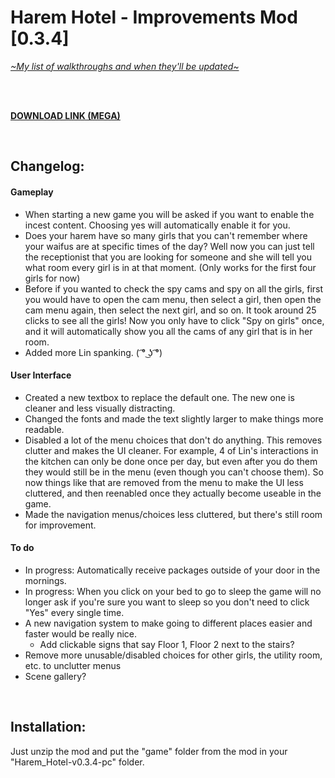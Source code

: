 # Harem Hotel - Improvements Mod [0.3.4]
[*\~My list of walkthroughs and when they'll be updated\~*](https://www.patreon.com/maimlain)
 
<br>
<br>

[**DOWNLOAD LINK (MEGA)**](https://mega.nz/#!vDpxTIra!q7V62Rm0eSPyBht20YiAN-Oh5zbcU_HCI9MPX-b4BHo)

<br>

## Changelog:
#### Gameplay
- When starting a new game you will be asked if you want to enable the incest content. Choosing yes will automatically enable it for you.
- Does your harem have so many girls that you can't remember where your waifus are at specific times of the day? Well now you can just tell the receptionist that you are looking for someone and she will tell you what room every girl is in at that moment. (Only works for the first four girls for now)
- Before if you wanted to check the spy cams and spy on all the girls, first you would have to open the cam menu, then select a girl, then open the cam menu again, then select the next girl, and so on. It took around 25 clicks to see all the girls! Now you only have to click "Spy on girls" once, and it will automatically show you all the cams of any girl that is in her room.
- Added more Lin spanking. ( ͡° ͜ʖ ͡°)

#### User Interface
- Created a new textbox to replace the default one. The new one is cleaner and less visually distracting.
- Changed the fonts and made the text slightly larger to make things more readable.
- Disabled a lot of the menu choices that don't do anything. This removes clutter and makes the UI cleaner. For example, 4 of Lin's interactions in the kitchen can only be done once per day, but even after you do them they would still be in the menu (even though you can't choose them). So now things like that are removed from the menu to make the UI less cluttered, and then reenabled once they actually become useable in the game.
- Made the navigation menus/choices less cluttered, but there's still room for improvement.

#### To do
- In progress: Automatically receive packages outside of your door in the mornings.
- In progress: When you click on your bed to go to sleep the game will no longer ask if you're sure you want to sleep so you don't need to click "Yes" every single time.
- A new navigation system to make going to different places easier and faster would be really nice.
  - Add clickable signs that say Floor 1, Floor 2 next to the stairs?
- Remove more unusable/disabled choices for other girls, the utility room, etc. to unclutter menus
- Scene gallery?

<br>

## Installation:
Just unzip the mod and put the "game" folder from the mod in your "Harem_Hotel-v0.3.4-pc" folder.
